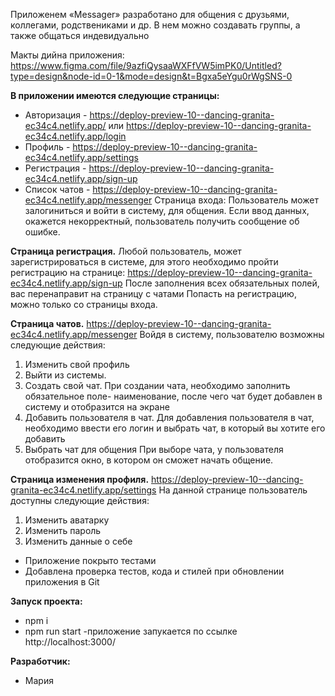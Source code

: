 Приложенем «Messager» разработано для общения с друзьями, коллегами, родствениками и др.
В нем можно создавать группы, а также общаться индевидуально

Макты дийна приложения:
https://www.figma.com/file/9azfiQysaaWXFfVW5imPK0/Untitled?type=design&node-id=0-1&mode=design&t=Bgxa5eYgu0rWgSNS-0

**В приложении имеются следующие страницы:**
- Авторизация - https://deploy-preview-10--dancing-granita-ec34c4.netlify.app/ или https://deploy-preview-10--dancing-granita-ec34c4.netlify.app/login
- Профиль - https://deploy-preview-10--dancing-granita-ec34c4.netlify.app/settings 
- Регистрация - https://deploy-preview-10--dancing-granita-ec34c4.netlify.app/sign-up
- Список чатов - https://deploy-preview-10--dancing-granita-ec34c4.netlify.app/messenger 
Страница входа:
Пользователь может залогиниться и войти в систему, для общения.
Если ввод данных, окажется некорректный, пользователь получить сообщение об ошибке.

**Страница регистрация.** 
Любой пользователь, может зарегистрироваться в системе, для этого необходимо пройти регистрацию на странице: 
https://deploy-preview-10--dancing-granita-ec34c4.netlify.app/sign-up
После заполнения всех обязательных полей, вас перенаправит на страницу с чатами
Попасть на регистрацию, можно только со страницы входа.

**Страница чатов.**
https://deploy-preview-10--dancing-granita-ec34c4.netlify.app/messenger 
Войдя в систему, пользователю возможны следующие действия:
1) Изменить свой профиль
2) Выйти из системы. 
3) Создать свой чат. 
При создании чата, необходимо заполнить обязательное поле- наименование, после чего чат будет добавлен в систему и отобразится на экране
4) Добавить пользователя в чат.
Для добавления пользователя в чат, необходимо ввести его логин и выбрать чат, в который вы хотите его добавить
5) Выбрать чат для общения
При выборе чата, у пользователя отобразится окно, в котором он сможет начать общение.

**Страница изменения профиля.**
https://deploy-preview-10--dancing-granita-ec34c4.netlify.app/settings 
На данной странице пользователь доступны следующие действия:
1) Изменить аватарку
2) Изменить пароль
3) Изменить данные о себе
 
- Приложение покрыто  тестами
- Добавлена проверка тестов, кода  и стилей при обновлении приложения в Git

**Запуск проекта:**
- npm i
- npm run start
-приложение запукается по ссылке  http://localhost:3000/

**Разработчик:**
- Мария
